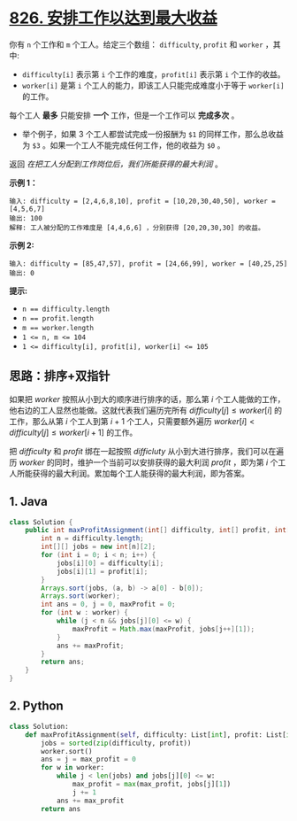 # [826. 安排工作以达到最大收益](https://leetcode.cn/problems/most-profit-assigning-work/)

你有 `n` 个工作和 `m` 个工人。给定三个数组： `difficulty`, `profit` 和 `worker` ，其中:

- `difficulty[i]` 表示第 `i` 个工作的难度，`profit[i]` 表示第 `i` 个工作的收益。
- `worker[i]` 是第 `i` 个工人的能力，即该工人只能完成难度小于等于 `worker[i]` 的工作。

每个工人 **最多** 只能安排 **一个** 工作，但是一个工作可以 **完成多次** 。

- 举个例子，如果 3 个工人都尝试完成一份报酬为 `$1` 的同样工作，那么总收益为 `$3` 。如果一个工人不能完成任何工作，他的收益为 `$0` 。

返回 *在把工人分配到工作岗位后，我们所能获得的最大利润* 。

 

**示例 1：**

```
输入: difficulty = [2,4,6,8,10], profit = [10,20,30,40,50], worker = [4,5,6,7]
输出: 100 
解释: 工人被分配的工作难度是 [4,4,6,6] ，分别获得 [20,20,30,30] 的收益。
```

**示例 2:**

```
输入: difficulty = [85,47,57], profit = [24,66,99], worker = [40,25,25]
输出: 0
```

 

**提示:**

- `n == difficulty.length`
- `n == profit.length`
- `m == worker.length`
- `1 <= n, m <= 104`
- `1 <= difficulty[i], profit[i], worker[i] <= 105`

## 思路：排序+双指针

如果把 $worker$ 按照从小到大的顺序进行排序的话，那么第 $i$ 个工人能做的工作，他右边的工人显然也能做。这就代表我们遍历完所有 $difficulty[j]\leq worker[i]$ 的工作，那么从第 $i$ 个工人到第 $i+1$ 个工人，只需要额外遍历 $worker[i]<difficulty[j]\leq worker[i+1]$ 的工作。

把 $difficulty$ 和 $profit$ 绑在一起按照 $difficluty$ 从小到大进行排序，我们可以在遍历 $worker$ 的同时，维护一个当前可以安排获得的最大利润 $profit$ ，即为第 $i$ 个工人所能获得的最大利润。累加每个工人能获得的最大利润，即为答案。

## 1. Java

```java
class Solution {
    public int maxProfitAssignment(int[] difficulty, int[] profit, int[] worker) {
        int n = difficulty.length;
        int[][] jobs = new int[n][2];
        for (int i = 0; i < n; i++) {
            jobs[i][0] = difficulty[i];
            jobs[i][1] = profit[i];
        }
        Arrays.sort(jobs, (a, b) -> a[0] - b[0]);
        Arrays.sort(worker);
        int ans = 0, j = 0, maxProfit = 0;
        for (int w : worker) {
            while (j < n && jobs[j][0] <= w) {
                maxProfit = Math.max(maxProfit, jobs[j++][1]);
            }
            ans += maxProfit;
        }
        return ans;
    }
}
```

## 2. Python

```python
class Solution:
    def maxProfitAssignment(self, difficulty: List[int], profit: List[int], worker: List[int]) -> int:
        jobs = sorted(zip(difficulty, profit))
        worker.sort()
        ans = j = max_profit = 0
        for w in worker:
            while j < len(jobs) and jobs[j][0] <= w:
                max_profit = max(max_profit, jobs[j][1])
                j += 1
            ans += max_profit
        return ans
```
